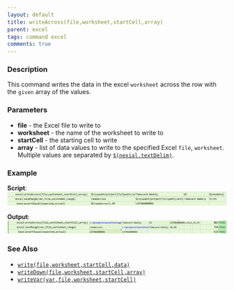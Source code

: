 ```yaml
---
layout: default
title: writeAcross(file,worksheet,startCell,array)
parent: excel
tags: command excel
comments: true
---
```



### Description
This command writes the data in the excel `worksheet` across the row with the `given` array of the values.


### Parameters
- **file** - the Excel file to write to
- **worksheet** - the name of the worksheet to write to
- **startCell** - the starting cell to write
- **array** - list of data values to write to the specified Excel `file`, `worksheet`.  Multiple values are separated by 
  [`$(nexial.textDelim)`](../../systemvars/index#nexial.textDelim).
    

### Example
**Script**:<br/>
![](image/writeAcross_01.png)

**Output**:<br/>
![](image/writeAcross_02.png)


### See Also
- [`write(file,worksheet,startCell,data)`](write(file,worksheet,startCell,data))
- [`writeDown(file,worksheet,startCell,array)`](writeDown(file,worksheet,startCell,array))
- [`writeVar(var,file,worksheet,startCell)`](writeVar(var,file,worksheet,startCell))
